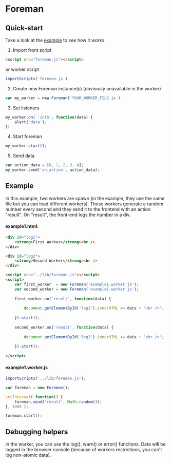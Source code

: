 Foreman
=======

Quick-start
----------------

Take a look at the [example](#example) to see how it works.

1. Import front script
```html
<script src="foreman.js"></script>
```
or worker script
```javascript
importScripts('foreman.js')
```
   
2. Create new Foreman instance(s) (obviously unavailable in the worker)
```javascript
var my_worker = new Foreman('YOUR_WORKER_FILE.js')
```
3. Set listeners
```javascript
my_worker.on( 'info', function(data) {
    alert('data');
})
```
4. Start foreman
```javascript
my_worker.start();
```
5. Send data
```javascript
var action_data = [0, 1, 2, 3, 4];
my_worker.send('an_action', action_data);
```

Example
--------------------

In this example, two workers are spawn (in the example, they use the same file but you can load different workers).
Those workers generate a random number every second and they send it to the frontend with an action "result".
On "result", the front-end logs the number in a div.

#### example1.html:
```html
<div id="log1">
    <strong>First Worker</strong><br />
</div>

<div id="log2">
    <strong>Second Worker</strong><br />
</div>

<script src="../lib/foreman.js"></script>
<script>
    var first_worker  = new Foreman('example1.worker.js');
    var second_worker = new Foreman('example1.worker.js');
    
    first_worker.on('result', function(data) {
        
        document.getElementById('log1').innerHTML += data + '<br />';
    
    }).start();
    
    second_worker.on('result', function(data) {
        
        document.getElementById('log2').innerHTML += data + '<br />';
    
    }).start();
    
</script>
```

#### example1.worker.js
```javascript
importScripts('../lib/foreman.js');

var foreman = new Foreman();

setInterval( function() {
    foreman.send('result', Math.random());
}, 1000 );

foreman.start();
```

Debugging helpers
---------------------------

In the worker, you can use the log(), warn() or error() functions. Data will be logged in the browser console (because of workers restrictions, you can't log non-atomic data).
